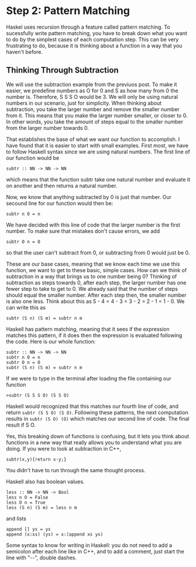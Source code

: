 # Step 2: Pattern Matching

Haskel uses recursion through a feature called pattern matching. To sucessfully write pattern matching, you have to break down what you want to do by the simplest cases of each computation step. This can be very frustrating to do, because it is thinking about a function in a way that you haven't before.

## Thinking Through Subtraction
We will use the subtraction example from the previuos post. To make it easier, we predefine numbers as O for 0 and S as how many from 0 the number is. Therefore, S S S O would be 3. We will only be using natural numbers in our scenario, just for simplicity. When thinking about subtraction, you take the larger number and remove the smaller number from it. This means that you make the larger number smaller, or closer to 0. In other words, you take the amount of steps equal to the smaller number from the larger number towards 0. 

That establishes the base of what we want our function to accomplish. I have found that it is easier to start with small examples. First most, we have to follow Haskell syntax since we are using natural numbers. The first line of our function would be 
```
subtr :: NN -> NN -> NN
```
which means that the function subtr take one natural number and evaluate it on another and then returns a natural number.

Now, we know that anything subtracted by 0 is just that number. Our secound line for our function would then be:
```
subtr n O = n
```
We have decided with this line of code that the larger number is the first number. To make sure that mistakes don't cause errors, we add 
```
subtr O n = O
```
so that the user can't subtract from 0, or subtracting from 0 would just be 0.

These are our base cases, meaning that we know each time we use this function, we want to get to these basic, simple cases. How can we think of subtraction in a way that brings us to one number being 0? Thinking of subtraction as steps towards 0, after each step, the larger number has one fewer step to take to get to 0. We already said that the number of steps should equal the smaller number. After each step then, the smaller number is also one less. Think about this as 5 - 4 = 4 - 3 = 3 - 2 = 2 - 1 = 1 - 0. We can write this as 
```
subtr (S n) (S m) = subtr n m
```
Haskell has pattern matching, meaning that it sees if the expression matches this pattern, if it does then the expression is evaluated following the code. Here is our whole function:
```
subtr :: NN -> NN -> NN
subtr n O = n
subtr O n = O
subtr (S n) (S m) = subtr n m
```

If we were to type in the terminal after loading the file containing our function
```
>subtr (S S S O) (S S O)
```
Haskell would recognized that this matches our fourth line of code, and return `subtr (S S O) (S O)`. Following these patterns, the next computation results in `subtr (S O) (O)` which matches our second line of code. The final result if S O. 

Yes, this breaking down of functions is confusing, but it lets you think about functions in a new way that really allows you to understand what you are doing. If you were to look at subtraction in C++,
```
subtr(x,y){return x-y;}
```
You didn't have to run through the same thought process.

Haskell also has boolean values. 
```
less :: NN -> NN -> Bool
less n O = False
less O n = True
less (S n) (S m) = less n m
``` 
and lists
```
append [] ys = ys
append (x:xs) (ys) = x:(append xs ys)
```

Some syntax to know for writing in Haskell: you do not need to add a semicolon after each line like in C++, and to add a comment, just start the line with "--", double dashes.

